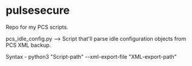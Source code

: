 # pulsesecure
Repo for my PCS scripts.

pcs_idle_config.py --> Script that'll parse idle configuration objects from PCS XML backup.

Syntax - python3 "Script-path" --xml-export-file "XML-export-path"
